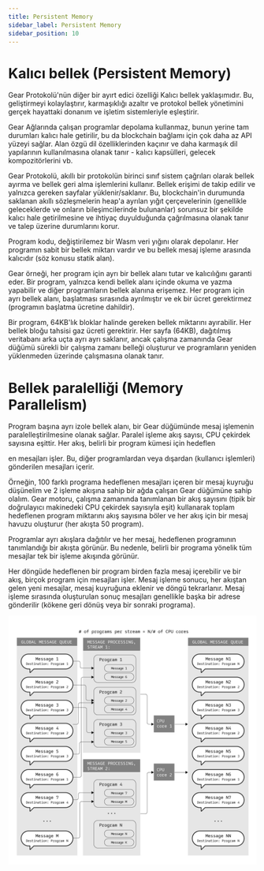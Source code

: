 ```yaml
---
title: Persistent Memory
sidebar_label: Persistent Memory
sidebar_position: 10
---
```

# Kalıcı bellek (Persistent Memory)

Gear Protokolü'nün diğer bir ayırt edici özelliği Kalıcı bellek yaklaşımıdır. Bu, geliştirmeyi kolaylaştırır, karmaşıklığı azaltır ve protokol bellek yönetimini gerçek hayattaki donanım ve işletim sistemleriyle eşleştirir.

Gear Ağlarında çalışan programlar depolama kullanmaz, bunun yerine tam durumları kalıcı hale getirilir, bu da blockchain bağlamı için çok daha az API yüzeyi sağlar. Alan özgü dil özelliklerinden kaçınır ve daha karmaşık dil yapılarının kullanılmasına olanak tanır - kalıcı kapsülleri, gelecek kompozitörlerini vb.

Gear Protokolü, akıllı bir protokolün birinci sınıf sistem çağrıları olarak bellek ayırma ve bellek geri alma işlemlerini kullanır. Bellek erişimi de takip edilir ve yalnızca gereken sayfalar yüklenir/saklanır. Bu, blockchain'in durumunda saklanan akıllı sözleşmelerin heap'a ayrılan yığıt çerçevelerinin (genellikle geleceklerde ve onların bileşimcilerinde bulunanlar) sorunsuz bir şekilde kalıcı hale getirilmesine ve ihtiyaç duyulduğunda çağrılmasına olanak tanır ve talep üzerine durumlarını korur.

Program kodu, değiştirilemez bir Wasm veri yığını olarak depolanır. Her programın sabit bir bellek miktarı vardır ve bu bellek mesaj işleme arasında kalıcıdır (söz konusu statik alan).

Gear örneği, her program için ayrı bir bellek alanı tutar ve kalıcılığını garanti eder. Bir program, yalnızca kendi bellek alanı içinde okuma ve yazma yapabilir ve diğer programların bellek alanına erişemez. Her program için ayrı bellek alanı, başlatması sırasında ayrılmıştır ve ek bir ücret gerektirmez (programın başlatma ücretine dahildir).

Bir program, 64KB'lık bloklar halinde gereken bellek miktarını ayırabilir. Her bellek bloğu tahsisi gaz ücreti gerektirir. Her sayfa (64KB), dağıtılmış veritabanı arka uçta ayrı ayrı saklanır, ancak çalışma zamanında Gear düğümü sürekli bir çalışma zamanı belleği oluşturur ve programların yeniden yüklenmeden üzerinde çalışmasına olanak tanır.

# Bellek paralelliği (Memory Parallelism)

Program başına ayrı izole bellek alanı, bir Gear düğümünde mesaj işlemenin paralelleştirilmesine olanak sağlar. Paralel işleme akış sayısı, CPU çekirdek sayısına eşittir. Her akış, belirli bir program kümesi için hedeflen

en mesajları işler. Bu, diğer programlardan veya dışardan (kullanıcı işlemleri) gönderilen mesajları içerir.

Örneğin, 100 farklı programa hedeflenen mesajları içeren bir mesaj kuyruğu düşünelim ve 2 işleme akışına sahip bir ağda çalışan Gear düğümüne sahip olalım. Gear motoru, çalışma zamanında tanımlanan bir akış sayısını (tipik bir doğrulayıcı makinedeki CPU çekirdek sayısıyla eşit) kullanarak toplam hedeflenen program miktarını akış sayısına böler ve her akış için bir mesaj havuzu oluşturur (her akışta 50 program).

Programlar ayrı akışlara dağıtılır ve her mesaj, hedeflenen programının tanımlandığı bir akışta görünür. Bu nedenle, belirli bir programa yönelik tüm mesajlar tek bir işleme akışında görünür.

Her döngüde hedeflenen bir program birden fazla mesaj içerebilir ve bir akış, birçok program için mesajları işler. Mesaj işleme sonucu, her akıştan gelen yeni mesajlar, mesaj kuyruğuna eklenir ve döngü tekrarlanır. Mesaj işleme sırasında oluşturulan sonuç mesajları genellikle başka bir adrese gönderilir (kökene geri dönüş veya bir sonraki programa).

![alt text](../../static/img/gear/message-parallelism.jpg)
